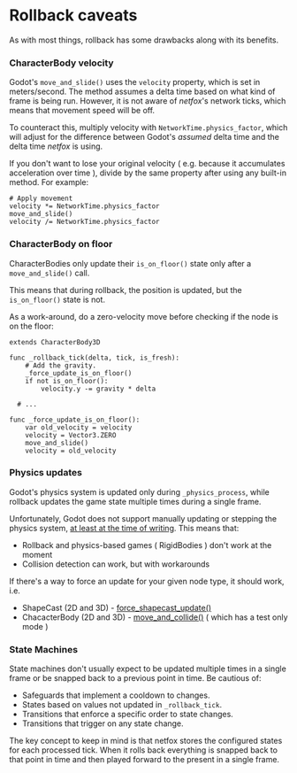 # Rollback caveats

As with most things, rollback has some drawbacks along with its benefits.

### CharacterBody velocity

Godot's `move_and_slide()` uses the `velocity` property, which is set in
meters/second. The method assumes a delta time based on what kind of frame is
being run. However, it is not aware of *netfox*'s network ticks, which means
that movement speed will be off.

To counteract this, multiply velocity with `NetworkTime.physics_factor`, which
will adjust for the difference between Godot's *assumed* delta time and the
delta time *netfox* is using.

If you don't want to lose your original velocity ( e.g. because it accumulates
acceleration over time ), divide by the same property after using any built-in
method. For example:

```gdscript
# Apply movement
velocity *= NetworkTime.physics_factor
move_and_slide()
velocity /= NetworkTime.physics_factor
```

### CharacterBody on floor

CharacterBodies only update their `is_on_floor()` state only after a
`move_and_slide()` call.

This means that during rollback, the position is updated, but the
`is_on_floor()` state is not.

As a work-around, do a zero-velocity move before checking if the node is on the
floor:

```gdscript
extends CharacterBody3D

func _rollback_tick(delta, tick, is_fresh):
	# Add the gravity.
	_force_update_is_on_floor()
	if not is_on_floor():
		velocity.y -= gravity * delta

  # ...

func _force_update_is_on_floor():
	var old_velocity = velocity
	velocity = Vector3.ZERO
	move_and_slide()
	velocity = old_velocity
```

### Physics updates

Godot's physics system is updated only during `_physics_process`, while
rollback updates the game state multiple times during a single frame.

Unfortunately, Godot does not support manually updating or stepping the physics
system, [at least at the time of writing](https://github.com/godotengine/godot/pull/76462).
This means that:

* Rollback and physics-based games ( RigidBodies ) don't work at the moment
* Collision detection can work, but with workarounds

If there's a way to force an update for your given node type, it should work,
i.e.

* ShapeCast (2D and 3D) - [force_shapecast_update()] 
* ChacacterBody (2D and 3D) - [move_and_collide()] ( which has a test only
  mode )

### State Machines

State machines don't usually expect to be updated multiple times in a single
frame or be snapped back to a previous point in time. Be cautious of:

- Safeguards that implement a cooldown to changes.
- States based on values not updated in `_rollback_tick`.
- Transitions that enforce a specific order to state changes.
- Transitions that trigger on any state change.

The key concept to keep in mind is that netfox stores the configured states for
each processed tick. When it rolls back everything is snapped back to that
point in time and then played forward to the present in a single frame.


[force_shapecast_update()]: https://docs.godotengine.org/en/stable/classes/class_shapecast3d.html#class-shapecast3d-method-force-shapecast-update
[move_and_collide()]: https://docs.godotengine.org/en/stable/classes/class_physicsbody3d.html#class-physicsbody3d-method-move-and-collide
